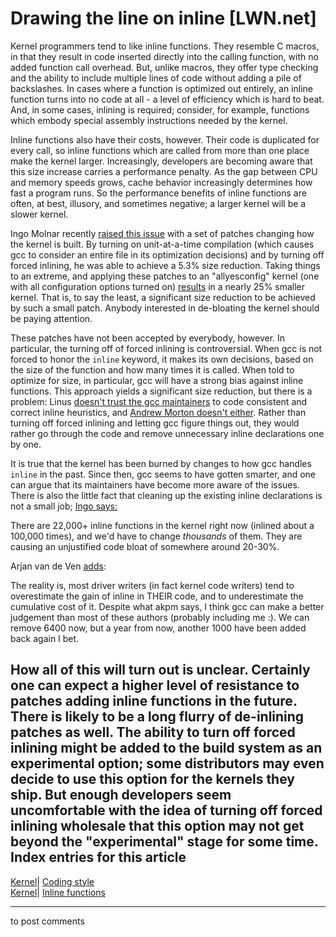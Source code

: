 # Drawing the line on inline [LWN.net]

Kernel programmers tend to like inline functions. They resemble C macros, in that they result in code inserted directly into the calling function, with no added function call overhead. But, unlike macros, they offer type checking and the ability to include multiple lines of code without adding a pile of backslashes. In cases where a function is optimized out entirely, an inline function turns into no code at all - a level of efficiency which is hard to beat. And, in some cases, inlining is required; consider, for example, functions which embody special assembly instructions needed by the kernel. 

Inline functions also have their costs, however. Their code is duplicated for every call, so inline functions which are called from more than one place make the kernel larger. Increasingly, developers are becoming aware that this size increase carries a performance penalty. As the gap between CPU and memory speeds grows, cache behavior increasingly determines how fast a program runs. So the performance benefits of inline functions are often, at best, illusory, and sometimes negative; a larger kernel will be a slower kernel. 

Ingo Molnar recently [raised this issue](/Articles/166182/) with a set of patches changing how the kernel is built. By turning on unit-at-a-time compilation (which causes gcc to consider an entire file in its optimization decisions) and by turning off forced inlining, he was able to achieve a 5.3% size reduction. Taking things to an extreme, and applying these patches to an "allyesconfig" kernel (one with all configuration options turned on) [results](/Articles/166184/) in a nearly 25% smaller kernel. That is, to say the least, a significant size reduction to be achieved by such a small patch. Anybody interested in de-bloating the kernel should be paying attention. 

These patches have not been accepted by everybody, however. In particular, the turning off of forced inlining is controversial. When gcc is not forced to honor the `inline` keyword, it makes its own decisions, based on the size of the function and how many times it is called. When told to optimize for size, in particular, gcc will have a strong bias against inline functions. This approach yields a significant size reduction, but there is a problem: Linus [doesn't trust the gcc maintainers](/Articles/166186/) to code consistent and correct inline heuristics, and [Andrew Morton doesn't either](/Articles/166187/). Rather than turning off forced inlining and letting gcc figure things out, they would rather go through the code and remove unnecessary inline declarations one by one. 

It is true that the kernel has been burned by changes to how gcc handles `inline` in the past. Since then, gcc seems to have gotten smarter, and one can argue that its maintainers have become more aware of the issues. There is also the little fact that cleaning up the existing inline declarations is not a small job; [Ingo says:](/Articles/166190/)

There are 22,000+ inline functions in the kernel right now (inlined about a 100,000 times), and we'd have to change _thousands_ of them. They are causing an unjustified code bloat of somewhere around 20-30%. 

Arjan van de Ven [adds](/Articles/166192/): 

The reality is, most driver writers (in fact kernel code writers) tend to overestimate the gain of inline in THEIR code, and to underestimate the cumulative cost of it. Despite what akpm says, I think gcc can make a better judgement than most of these authors (probably including me :). We can remove 6400 now, but a year from now, another 1000 have been added back again I bet. 

How all of this will turn out is unclear. Certainly one can expect a higher level of resistance to patches adding inline functions in the future. There is likely to be a long flurry of de-inlining patches as well. The ability to turn off forced inlining might be added to the build system as an experimental option; some distributors may even decide to use this option for the kernels they ship. But enough developers seem uncomfortable with the idea of turning off forced inlining wholesale that this option may not get beyond the "experimental" stage for some time.  
Index entries for this article  
---  
[Kernel](/Kernel/Index)| [Coding style](/Kernel/Index#Coding_style)  
[Kernel](/Kernel/Index)| [Inline functions](/Kernel/Index#Inline_functions)  
  


* * *

to post comments 
